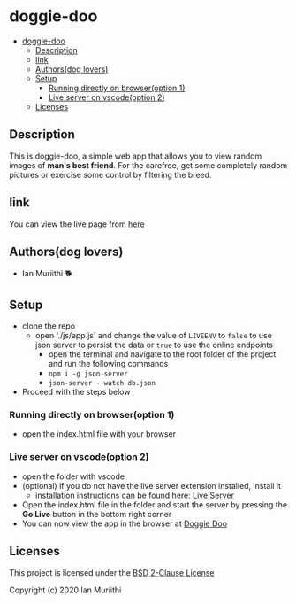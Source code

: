 # doggie-doo

- [doggie-doo](#doggie-doo)
  - [Description](#description)
  - [link](#link)
  - [Authors(dog lovers)](#authorsdog-lovers)
  - [Setup](#setup)
    - [Running directly on browser(option 1)](#running-directly-on-browseroption-1)
    - [Live server on vscode(option 2)](#live-server-on-vscodeoption-2)
  - [Licenses](#licenses)

## Description
This is doggie-doo, a simple web  app that allows you to view random images of **man's best friend**. For the carefree, get some completely random pictures or exercise some control by filtering the breed.

## link
You can view the live page from [here](https://muriithi-ian.github.io/muriithi-ian/doggie-doo/)

## Authors(dog lovers)
- Ian Muriithi 🐕

## Setup
- clone the repo
  - open './js/app.js' and change the value of `LIVEENV` to `false` to use json server to persist the data or `true` to use the online endpoints 
    - open the terminal and navigate to the root folder of the project and run the following commands
    - `npm i -g json-server `
    - `json-server --watch db.json`
- Proceed with the steps below
### Running directly on browser(option 1)
- open the index.html file with your browser
### Live server on vscode(option 2)
- open the folder with vscode
- (optional) if you do not have the live server extension installed, install it
  - installation instructions can be found here: [Live Server](https://marketplace.visualstudio.com/items?itemName=ritwickdey.LiveServer)
- Open the index.html file in the folder and start the server by pressing the **Go Live** button in the bottom right corner
- You can now view the app in the browser at [Doggie Doo](http://localhost:5500)

## Licenses
This project is licensed under the [BSD 2-Clause License ](./LICENSE)

Copyright (c) 2020 Ian Muriithi
